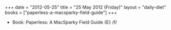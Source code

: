 +++
date = "2012-05-25"
title = "25 May 2012 (Friday)"
layout = "daily-diet"
books = ["paperless-a-macsparky-field-guide"]
+++


* Book: Paperless: A MacSparky Field Guide {E} /f/